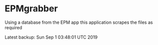 # EPMgrabber
Using a database from the EPM app this application scrapes the files as required


Latest backup: Sun Sep 1 03:48:01 UTC 2019
